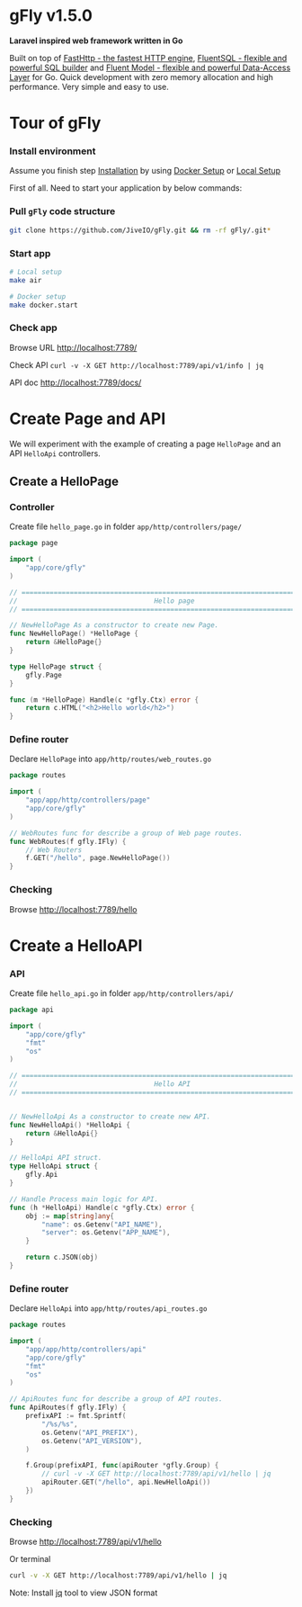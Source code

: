 # gFly v1.5.0

**Laravel inspired web framework written in Go**

Built on top of [FastHttp - the fastest HTTP engine](https://github.com/valyala/fasthttp), [FluentSQL - flexible and powerful SQL builder](https://github.com/jiveio/fluentsql) and [Fluent Model - flexible and powerful Data-Access Layer](https://github.com/jiveio/fluentmodel) for Go. Quick development with zero memory allocation and high performance. Very simple and easy to use.

# Tour of gFly

### Install environment

Assume you finish step [Installation](https://doc.gfly.dev/docs/01-greeting-start/01-01-01.installation/) by using [Docker Setup](https://doc.gfly.dev/docs/01-greeting-start/01-01-01.installation/#i-docker-setup) or [Local Setup](https://doc.gfly.dev/docs/01-greeting-start/01-01-01.installation/#ii-local-setup)

First of all. Need to start your application by below commands:

### Pull `gFly` code structure
```bash
git clone https://github.com/JiveIO/gFly.git && rm -rf gFly/.git*
```

### Start app
```bash
# Local setup
make air

# Docker setup
make docker.start
```

### Check app

Browse URL [http://localhost:7789/](http://localhost:7789/)

Check API `curl -v -X GET http://localhost:7789/api/v1/info | jq`

API doc [http://localhost:7789/docs/](http://localhost:7789/docs/)

# Create Page and API

We will experiment with the example of creating a page `HelloPage` and an API `HelloApi` controllers.

## Create a HelloPage

### Controller

Create file `hello_page.go` in folder `app/http/controllers/page/`

```go
package page

import (
    "app/core/gfly"
)

// ===============================================================================
//                                  Hello page
// ===============================================================================

// NewHelloPage As a constructor to create new Page.
func NewHelloPage() *HelloPage {
    return &HelloPage{}
}

type HelloPage struct {
    gfly.Page
}

func (m *HelloPage) Handle(c *gfly.Ctx) error {
    return c.HTML("<h2>Hello world</h2>")
}
```

### Define router

Declare `HelloPage` into `app/http/routes/web_routes.go`

```go
package routes

import (
    "app/app/http/controllers/page"
    "app/core/gfly"
)

// WebRoutes func for describe a group of Web page routes.
func WebRoutes(f gfly.IFly) {
    // Web Routers
    f.GET("/hello", page.NewHelloPage())
}

```

### Checking

Browse [http://localhost:7789/hello](http://localhost:7789/hello)

# Create a HelloAPI


### API

Create file `hello_api.go` in folder `app/http/controllers/api/`

```go
package api

import (
    "app/core/gfly"
    "fmt"
    "os"
)

// ===============================================================================
//                                  Hello API
// ===============================================================================


// NewHelloApi As a constructor to create new API.
func NewHelloApi() *HelloApi {
    return &HelloApi{}
}

// HelloApi API struct.
type HelloApi struct {
    gfly.Api
}

// Handle Process main logic for API.
func (h *HelloApi) Handle(c *gfly.Ctx) error {
    obj := map[string]any{
        "name": os.Getenv("API_NAME"),
        "server": os.Getenv("APP_NAME"),
    }

    return c.JSON(obj)
}
```

### Define router

Declare `HelloApi` into `app/http/routes/api_routes.go`

```go
package routes

import (
    "app/app/http/controllers/api"
    "app/core/gfly"
    "fmt"
    "os"
)

// ApiRoutes func for describe a group of API routes.
func ApiRoutes(f gfly.IFly) {
    prefixAPI := fmt.Sprintf(
        "/%s/%s",
        os.Getenv("API_PREFIX"),
        os.Getenv("API_VERSION"),
    )

    f.Group(prefixAPI, func(apiRouter *gfly.Group) {
        // curl -v -X GET http://localhost:7789/api/v1/hello | jq
        apiRouter.GET("/hello", api.NewHelloApi())
    })
}
```

### Checking

Browse [http://localhost:7789/api/v1/hello](http://localhost:7789/api/v1/hello)

Or terminal
```bash
curl -v -X GET http://localhost:7789/api/v1/hello | jq
```

Note: Install [jq](https://jqlang.github.io/jq/) tool to view JSON format